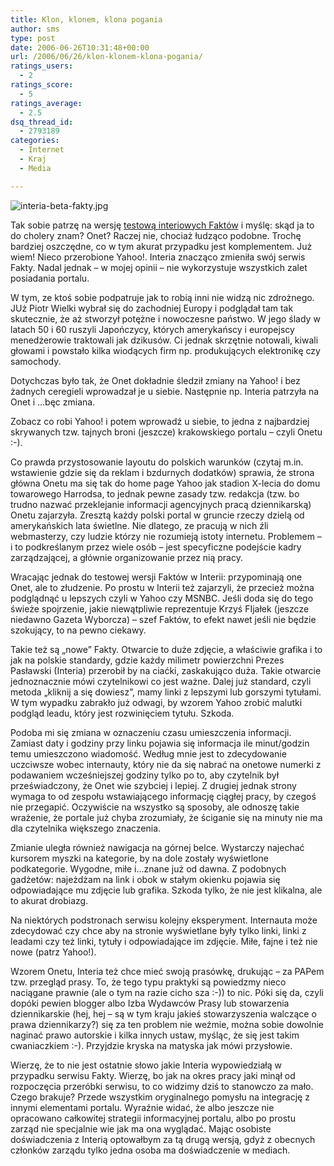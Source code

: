 ```yaml
---
title: Klon, klonem, klona pogania
author: sms
type: post
date: 2006-06-26T10:31:48+00:00
url: /2006/06/26/klon-klonem-klona-pogania/
ratings_users:
  - 2
ratings_score:
  - 5
ratings_average:
  - 2.5
dsq_thread_id:
  - 2793189
categories:
  - Internet
  - Kraj
  - Media

---
```

<img alt="interia-beta-fakty.jpg" id="image136" src="http://www.dziennikarz.pl/sms/grafika/2006/06/interia-beta-fakty.jpg" />
  
Tak sobie patrzę na wersję [testową interiowych Faktów][1] i myślę: skąd ja to do cholery znam? Onet? Raczej nie, chociaż łudząco podobne. Trochę bardziej oszczędne, co w tym akurat przypadku jest komplementem. Już wiem! Nieco przerobione Yahoo!. Interia znacząco zmieniła swój serwis Fakty. Nadal jednak &#8211; w mojej opinii &#8211; nie wykorzystuje wszystkich zalet posiadania portalu. <!--more-->


  
W tym, ze ktoś sobie podpatruje jak to robią inni nie widzą nic zdrożnego. JUż Piotr Wielki wybrał się do zachodniej Europy i podglądał tam tak skutecznie, że aż stworzył potężne i nowoczesne państwo. W jego ślady w latach 50 i 60 ruszyli Japończycy, których amerykańscy i europejscy menedżerowie traktowali jak dzikusów. Ci jednak skrzętnie notowali, kiwali głowami i powstało kilka wiodących firm np. produkujących elektronikę czy samochody.

Dotychczas było tak, że Onet dokładnie śledził zmiany na Yahoo! i bez żadnych ceregieli wprowadzał je u siebie. Następnie np. Interia patrzyła na Onet i &#8230;bęc zmiana.
  
Zobacz co robi Yahoo! i potem wprowadź u siebie, to jedna z najbardziej skrywanych tzw. tajnych broni (jeszcze) krakowskiego portalu &#8211; czyli Onetu :-).

Co prawda przystosowanie layoutu do polskich warunków (czytaj m.in. wstawienie gdzie się da reklam i bzdurnych dodatków) sprawia, że strona główna Onetu ma się tak do home page Yahoo jak stadion X-lecia do domu towarowego Harrodsa, to jednak pewne zasady tzw. redakcja (tzw. bo trudno nazwać przeklejanie informacji agencyjnych pracą dziennikarską) Onetu zajarzyła. Zresztą każdy polski portal w gruncie rzeczy dzielą od amerykańskich lata świetlne. Nie dlatego, ze pracują w nich źli webmasterzy, czy ludzie którzy nie rozumieją istoty internetu. Problemem &#8211; i to podkreślanym przez wiele osób &#8211; jest specyficzne podejście kadry zarządzającej, a głównie organizowanie przez nią pracy.

Wracając jednak do testowej wersji Faktów w Interii: przypominają one Onet, ale to złudzenie. Po prostu w Interii też zajarzyli, że przecież można podglądnąć u lepszych czyli w Yahoo czy MSNBC. Jeśli doda się do tego świeże spojrzenie, jakie niewątpliwie reprezentuje Krzyś FIjałek (jeszcze niedawno Gazeta Wyborcza) &#8211; szef Faktów, to efekt nawet jeśli nie będzie szokujący, to na pewno ciekawy.

Takie też są &#8222;nowe&#8221; Fakty. Otwarcie to duże zdjęcie, a właściwie grafika i to jak na polskie standardy, gdzie każdy milimetr powierzchni Prezes Pasławski (Interia) przerobił by na ciaćki, zaskakująco duża. Takie otwarcie jednoznacznie mówi czytelnikowi co jest ważne. Dalej już standard, czyli metoda &#8222;kliknij a się dowiesz&#8221;, mamy linki z lepszymi lub gorszymi tytułami. W tym wypadku zabrakło już odwagi, by wzorem Yahoo zrobić malutki podgląd leadu, który jest rozwinięciem tytułu. Szkoda.

Podoba mi się zmiana w oznaczeniu czasu umieszczenia informacji. Zamiast daty i godziny przy linku pojawia się informacja ile minut/godzin temu umieszczono wiadomość. Według mnie jest to zdecydowanie uczciwsze wobec internauty, który nie da się nabrać na onetowe numerki z podawaniem wcześniejszej godziny tylko po to, aby czytelnik był przeświadczony, że Onet wie szybciej i lepiej. Z drugiej jednak strony wymaga to od zespołu wstawiającego informację ciągłej pracy, by czegoś nie przegapić. Oczywiście na wszystko są sposoby, ale odnoszę takie wrażenie, że portale już chyba zrozumiały, że ściganie się na minuty nie ma dla czytelnika większego znaczenia.

Zmianie uległa również nawigacja na górnej belce. Wystarczy najechać kursorem myszki na kategorie, by na dole zostały wyświetlone podkategorie. Wygodne, miłe i&#8230;znane już od dawna. Z podobnych gadżetów: najeżdżam na link i obok w stałym okienku pojawia się odpowiadające mu zdjęcie lub grafika. Szkoda tylko, że nie jest klikalna, ale to akurat drobiazg.

Na niektórych podstronach serwisu kolejny eksperyment. Internauta może zdecydować czy chce aby na stronie wyświetlane były tylko linki, linki z leadami czy też linki, tytuły i odpowiadające im zdjęcie. Miłe, fajne i też nie nowe (patrz Yahoo!).

Wzorem Onetu, Interia też chce mieć swoją prasówkę, drukując &#8211; za PAPem tzw. przegląd prasy. To, że tego typu praktyki są powiedzmy nieco naciągane prawnie (ale o tym na razie cicho sza :-)) to nic. Póki się da, czyli dopóki pewien blogger albo Izba Wydawców Prasy lub stowarzenia dziennikarskie (hej, hej &#8211; są w tym kraju jakieś stowarzyszenia walczące o prawa dziennikarzy?) się za ten problem nie weźmie, można sobie dowolnie naginać prawo autorskie i kilka innych ustaw, myśląc, że się jest takim cwaniaczkiem :-). Przyjdzie kryska na matyska jak mówi przysłowie.

Wierzę, że to nie jest ostatnie słowo jakie Interia wypowiedziałą w przypadku serwisu Fakty. Wierzę, bo jak na okres pracy jaki minął od rozpoczęcia przeróbki serwisu, to co widzimy dziś to stanowczo za mało. Czego brakuje? Przede wszystkim oryginalnego pomysłu na integrację z innymi elementami portalu. Wyraźnie widać, że albo jeszcze nie opracowano całkowitej strategii informacyjnej portalu, albo po prostu zarząd nie specjalnie wie jak ma ona wyglądać. Mając osobiste doświadczenia z Interią optowałbym za tą drugą wersją, gdyż z obecnych członków zarządu tylko jedna osoba ma doświadczenie w mediach.

 [1]: http://beta.fakty.interia.pl